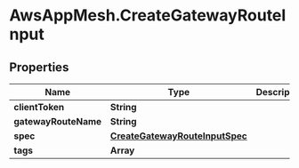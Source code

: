 # AwsAppMesh.CreateGatewayRouteInput

## Properties

Name | Type | Description | Notes
------------ | ------------- | ------------- | -------------
**clientToken** | **String** |  | [optional] 
**gatewayRouteName** | **String** |  | 
**spec** | [**CreateGatewayRouteInputSpec**](CreateGatewayRouteInputSpec.md) |  | 
**tags** | **Array** |  | [optional] 


